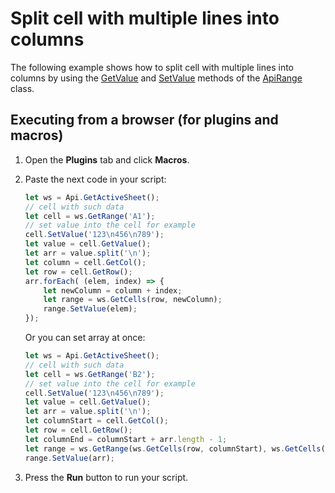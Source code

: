 # Split cell with multiple lines into columns

The following example shows how to split cell with multiple lines into columns by using the [GetValue](https://api.onlyoffice.com/docbuilder/spreadsheetapi/apirange/getvalue) and [SetValue](https://api.onlyoffice.com/docbuilder/spreadsheetapi/apirange/setvalue) methods of the [ApiRange](https://api.onlyoffice.com/docbuilder/spreadsheetapi/apirange) class.

## Executing from a browser (for plugins and macros)

1. Open the **Plugins** tab and click **Macros**.
2. Paste the next code in your script:

   ```javascript
   let ws = Api.GetActiveSheet();
   // cell with such data
   let cell = ws.GetRange('A1');
   // set value into the cell for example
   cell.SetValue('123\n456\n789');
   let value = cell.GetValue();
   let arr = value.split('\n');
   let column = cell.GetCol();
   let row = cell.GetRow();
   arr.forEach( (elem, index) => {
       let newColumn = column + index;
       let range = ws.GetCells(row, newColumn);
       range.SetValue(elem);
   });
   ```

   Or you can set array at once:
   
   ```javascript
   let ws = Api.GetActiveSheet();
   // cell with such data
   let cell = ws.GetRange('B2');
   // set value into the cell for example
   cell.SetValue('123\n456\n789');
   let value = cell.GetValue();
   let arr = value.split('\n');
   let columnStart = cell.GetCol();
   let row = cell.GetRow();
   let columnEnd = columnStart + arr.length - 1;
   let range = ws.GetRange(ws.GetCells(row, columnStart), ws.GetCells(row, columnEnd));
   range.SetValue(arr);
   ```


3. Press the **Run** button to run your script.
